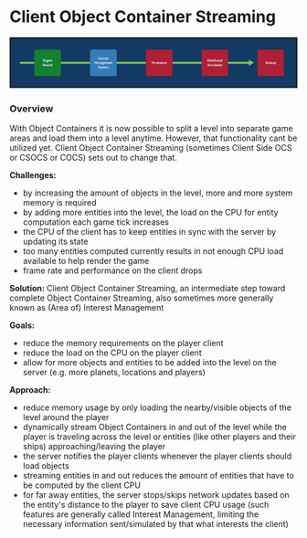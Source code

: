 # Client Object Container Streaming

![Image](/images/milestones/milestone-02.png)

### Overview
With Object Containers it is now possible to split a level into separate game areas and load them into a level anytime. However, that functionality cant be utilized yet. Client Object Container Streaming (sometimes Client Side OCS or CSOCS or COCS) sets out to change that.

__Challenges:__

* by increasing the amount of objects in the level, more and more system memory is required
* by adding more entities into the level, the load on the CPU for entity computation each game tick increases
* the CPU of the client has to keep entities in sync with the server by updating its state
* too many entities computed currently results in not enough CPU load available to help render the game
* frame rate and performance on the client drops

__Solution:__ Client Object Container Streaming, an intermediate step toward complete Object Container Streaming, also sometimes more generally known as (Area of) Interest Management

__Goals:__

* reduce the memory requirements on the player client
* reduce the load on the CPU on the player client
* allow for more objects and entities to be added into the level on the server (e.g. more planets, locations and players)

__Approach:__

* reduce memory usage by only loading the nearby/visible objects of the level around the player
* dynamically stream Object Containers in and out of the level while the player is traveling across the level or entities (like other players and their ships) approaching/leaving the player
* the server notifies the player clients whenever the player clients should load objects
* streaming entities in and out reduces the amount of entities that have to be computed by the client CPU
* for far away entities, the server stops/skips network updates based on the entity's distance to the player to save client CPU usage (such features are generally called Interest Management, limiting the necessary information sent/simulated by that what interests the client)
